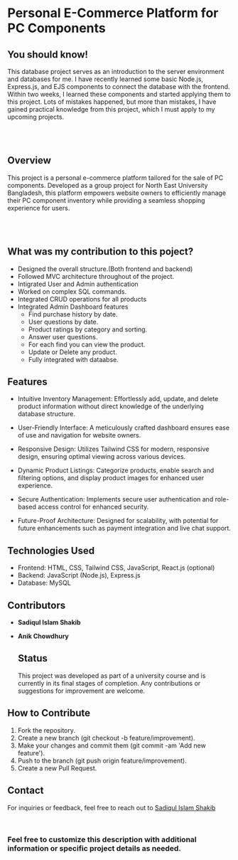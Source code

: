 # Personal E-Commerce Platform for PC Components

## You should know!
<p>This database project serves as an introduction to the server environment and databases for me. I have recently learned some basic Node.js, Express.js, and EJS components to connect the database with the frontend. Within two weeks, I learned these components and started applying them to this project. Lots of mistakes happened, but more than mistakes, I have gained practical knowledge from this project, which I must apply to my upcoming projects.</p>
<br><br>

## Overview

<p>This project is a personal e-commerce platform tailored for the sale of PC components. Developed as a group project for North East University Bangladesh, this platform empowers website owners to efficiently manage their PC component inventory while providing a seamless shopping experience for users.</p><br><br>

## What was my contribution to this poject?
- Designed the overall structure.(Both frontend and backend)
- Followed MVC architecture throughout of the project.
- Intigrated User and Admin authentication
- Worked on complex SQL commands.
- Integrated CRUD operations for all products
- Integrated Admin Dashboard features
  - Find purchase history by date.
  - User questions by date.
  - Product ratings by category and sorting.
  - Answer user questions.
  - For each find you can view the product.
  - Update or Delete any product.
  - Fully integrated with dataabse.

## Features

- Intuitive Inventory Management: Effortlessly add, update, and delete product information without direct knowledge of the underlying database structure.

- User-Friendly Interface: A meticulously crafted dashboard ensures ease of use and navigation for website owners.

- Responsive Design: Utilizes Tailwind CSS for modern, responsive design, ensuring optimal viewing across various devices.

- Dynamic Product Listings: Categorize products, enable search and filtering options, and display product images for enhanced user experience.

- Secure Authentication: Implements secure user authentication and role-based access control for enhanced security.

- Future-Proof Architecture: Designed for scalability, with potential for future enhancements such as payment integration and live chat support.


## Technologies Used

- Frontend: HTML, CSS, Tailwind CSS, JavaScript, React.js (optional)
- Backend: JavaScript (Node.js), Express.js
- Database: MySQL

## Contributors
- <b>Sadiqul Islam Shakib</b>
- <b>Anik Chowdhury</b>


  ## Status
  <p>This project was developed as part of a university course and is currently in its final stages of completion. Any contributions or suggestions for improvement are welcome.</p>

## How to Contribute

1. Fork the repository.
2. Create a new branch (git checkout -b feature/improvement).
3. Make your changes and commit them (git commit -am 'Add new feature').
4. Push to the branch (git push origin feature/improvement).
5. Create a new Pull Request.

## Contact

For inquiries or feedback, feel free to reach out to [Sadiqul Islam Shakib](sadiqul.islam.shakib21@gmail.com)

<br>

### Feel free to customize this description with additional information or specific project details as needed.
